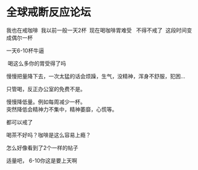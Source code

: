 # 全球戒断反应论坛


我也在戒咖啡&nbsp;&nbsp;我以前一般一天2杯&nbsp;&nbsp;现在喝咖啡胃难受&nbsp; &nbsp;不得不戒了&nbsp;&nbsp;这段时间变成偶尔一杯

一天6-10杯牛逼<img src="static/image/smiley/default/sweat.gif" smilieid="10" border="0" alt="" />

<img src="static/image/smiley/default/lol.gif" smilieid="12" border="0" alt="" /> 喝这么多你的胃受得了吗

慢慢把量降下去，一次太猛的话会烦躁，生气，没精神，浑身不舒服，犯困...

只管喝，反正办公室的免费不是。

慢慢降低量。例如每周减少一杯。<br />
突然降低会精神力不集中，精神萎靡，心慌等。

都可以戒了

喝茶不好吗？咖啡是这么容易上瘾？

怎么好像看到了2个一样的帖子

适量吧， 6-10你这是要上天啊<img id="aimg_v9sy1" onclick="zoom(this, this.src, 0, 0, 0)" class="zoom" src="https://cdn.jsdelivr.net/gh/hishis/forum-master/public/images/patch.gif" onmouseover="img_onmouseoverfunc(this)" onload="thumbImg(this)" border="0" alt="" />
